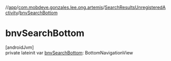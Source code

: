 //[app](../../../index.md)/[com.mobdeve.gonzales.lee.ong.artemis](../index.md)/[SearchResultsUnregisteredActivity](index.md)/[bnvSearchBottom](bnv-search-bottom.md)

# bnvSearchBottom

[androidJvm]\
private lateinit var [bnvSearchBottom](bnv-search-bottom.md): BottomNavigationView
